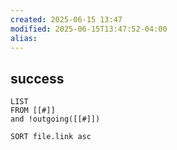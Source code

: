 ```yaml
---
created: 2025-06-15 13:47
modified: 2025-06-15T13:47:52-04:00
alias: 
---
```

## success

```dataview
LIST
FROM [[#]]
and !outgoing([[#]])

SORT file.link asc
```



